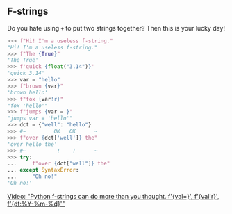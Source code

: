 ## F-strings

Do you hate using `+` to put two strings together?
Then this is your lucky day!

```py
>>> f"Hi! I'm a useless f-string."
"Hi! I'm a useless f-string."
>>> f"The {True}"
'The True'
>>> f'quick {float("3.14")}'
'quick 3.14'
>>> var = "hello"
>>> f"brown {var}"
'brown hello'
>>> f"fox {var!r}"
"fox 'hello'"
>>> f"jumps {var = }"
"jumps var = 'hello'"
>>> dct = {"well": "hello"}
>>> #~         OK   OK      ~
>>> f"over {dct['well']} the"
'over hello the'
>>> #~          !    !      ~
>>> try:
...     f"over {dct["well"]} the"
... except SyntaxError:
...     "Oh no!"
'Oh no!'
```

[Video: "Python f-strings can do more than you thought. f'{val=}', f'{val!r}', f'{dt:%Y-%m-%d}'"](https://youtu.be/BxUxX1Ku1EQ)
